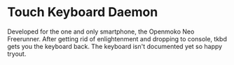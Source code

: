# Touch Keyboard Daemon

Developed for the one and only smartphone, the Openmoko Neo Freerunner.
After getting rid of enlightenment and dropping to console, tkbd gets you the keyboard back.
The keyboard isn't documented yet so happy tryout.
